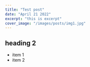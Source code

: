```yaml
---
title: "Test post"
date: "April 21 2022"
excerpt: "this is excerpt"
cover_image: "/images/posts/img1.jpg"
---
```


## heading 2

* item 1
* item 2
